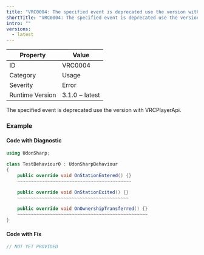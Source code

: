 ```yaml
---
title: "VRC0004: The specified event is deprecated use the version with VRCPlayerApi"
shortTitle: "VRC0004: The specified event is deprecated use the version with VRCPlayerApi"
intro: ""
versions:
  - latest
---
```


| Property        | Value          |
| --------------- | -------------- |
| ID              | VRC0004        |
| Category        | Usage          |
| Severity        | Error          |
| Runtime Version | 3.1.0 ~ latest |

The specified event is deprecated use the version with VRCPlayerApi\.

### Example

#### Code with Diagnostic

```csharp
using UdonSharp;

class TestBehaviour0 : UdonSharpBehaviour
{
    public override void OnStationEntered() {}
    ~~~~~~~~~~~~~~~~~~~~~~~~~~~~~~~~~~~~~~~~~~

    public override void OnStationExited() {}
    ~~~~~~~~~~~~~~~~~~~~~~~~~~~~~~~~~~~~~~~~~

    public override void OnOwnershipTransferred() {}
    ~~~~~~~~~~~~~~~~~~~~~~~~~~~~~~~~~~~~~~~~~~~~~~~~
}
```

#### Code with Fix

```csharp
// NOT YET PROVIDED
```
